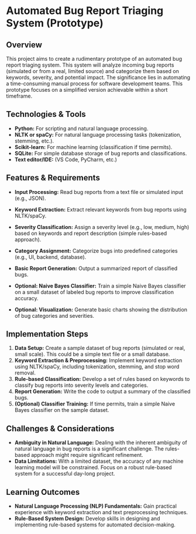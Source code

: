 # Automated Bug Report Triaging System (Prototype)

## Overview

This project aims to create a rudimentary prototype of an automated bug report triaging system.  This system will analyze incoming bug reports (simulated or from a real, limited source) and categorize them based on keywords, severity, and potential impact.  The significance lies in automating a time-consuming manual process for software development teams.  This prototype focuses on a simplified version achievable within a short timeframe.

## Technologies & Tools

- **Python:** For scripting and natural language processing.
- **NLTK or spaCy:** For natural language processing tasks (tokenization, stemming, etc.).
- **Scikit-learn:**  For machine learning (classification if time permits).
- **SQLite:** For simple database storage of bug reports and classifications.
- **Text editor/IDE:** (VS Code, PyCharm, etc.)


## Features & Requirements

- **Input Processing:**  Read bug reports from a text file or simulated input (e.g., JSON).
- **Keyword Extraction:** Extract relevant keywords from bug reports using NLTK/spaCy.
- **Severity Classification:** Assign a severity level (e.g., low, medium, high) based on keywords and report description (simple rules-based approach).
- **Category Assignment:** Categorize bugs into predefined categories (e.g., UI, backend, database).
- **Basic Report Generation:** Output a summarized report of classified bugs.

- **Optional:  Naive Bayes Classifier:** Train a simple Naive Bayes classifier on a small dataset of labeled bug reports to improve classification accuracy.
- **Optional:  Visualization:** Generate basic charts showing the distribution of bug categories and severities.

## Implementation Steps

1. **Data Setup:** Create a sample dataset of bug reports (simulated or real, small scale). This could be a simple text file or a small database.
2. **Keyword Extraction & Preprocessing:** Implement keyword extraction using NLTK/spaCy, including tokenization, stemming, and stop word removal.
3. **Rule-based Classification:**  Develop a set of rules based on keywords to classify bug reports into severity levels and categories.
4. **Report Generation:**  Write the code to output a summary of the classified bugs.
5. **(Optional) Classifier Training:** If time permits, train a simple Naive Bayes classifier on the sample dataset.


## Challenges & Considerations

- **Ambiguity in Natural Language:**  Dealing with the inherent ambiguity of natural language in bug reports is a significant challenge.  The rules-based approach might require significant refinement.
- **Data Limitations:**  With a limited dataset, the accuracy of any machine learning model will be constrained. Focus on a robust rule-based system for a successful day-long project.


## Learning Outcomes

- **Natural Language Processing (NLP) Fundamentals:**  Gain practical experience with keyword extraction and text preprocessing techniques.
- **Rule-Based System Design:** Develop skills in designing and implementing rule-based systems for automated decision-making.

